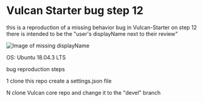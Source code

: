 
# Vulcan Starter bug step 12

this is a reproduction of a  missing behavior bug in Vulcan-Starter
on step 12 there is intended to be the "user's displayName next to their review"

![Image of missing displayName](../blob/devel/Screenshot%20from%202019-11-20%2006-42-22.png)

OS: Ubuntu 18.04.3 LTS

bug reproduction steps

1 clone this repo
create a settings.json file


N clone Vulcan core repo and change it to the "devel" branch 
